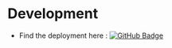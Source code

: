 # Development 
- Find the deployment here : [![GitHub Badge](https://img.shields.io/badge/GitHub-grey?style=flat&logo=github&logoColor=white)](https://github.com/EDafee1/bk_heart_disease_classification)
